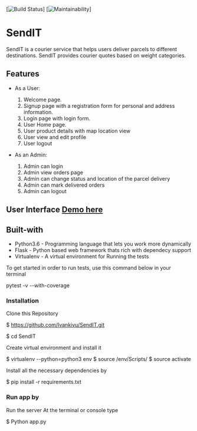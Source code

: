 [![Build Status](https://travis-ci.com/Ivankivu/SendIT.svg?branch=161794702-user-can-get-all-parcel-delivery)]
[![Maintainability](https://travis-ci.com/Ivankivu/SendIT)]

# SendIT

SendIT is a courier service that helps users deliver parcels to different destinations. SendIT provides courier quotes based on weight categories.

## Features

* As a User:
    1. Welcome page.
    2. Signup page with a registration form for personal and address information.
    3. Login page with login form.
    4. User Home page.
    5. User product details with map location view
    6. User view and edit profile
    7. User logout

* As an Admin:
    1. Admin can login
    2. Admin view orders page
    3. Admin can change status and location of the parcel delivery
    4. Admin can mark delivered orders
    5. Admin can logout

## User Interface [Demo here](https://ivankivu.github.io/SendIT/UI/)

## Built-with

* Python3.6 - Programming language that lets you work more dynamically
* Flask - Python based web framework thats rich with dependecy support
* Virtualenv - A virtual environment for Running the tests

To get started in order to run tests, use this command below in your terminal

pytest -v --with-coverage

### Installation

Clone this Repository

$ https://github.com/Ivankivu/SendIT.git

$ cd SendIT

Create virtual environment and install it

$ virtualenv --python=python3 env
$ source /env/Scripts/
$ source activate

Install all the necessary dependencies by

$ pip install -r requirements.txt

### Run app by

Run the server At the terminal or console type

$ Python app.py
